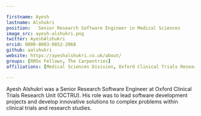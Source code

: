 ```yaml
---

firstname: Ayesh
lastname: Alshukri
position:	Senior Research Software Engineer in Medical Sciences
image_src: ayesh-alshukri.png
twitter: AyeshAlshukri
orcid: 0000-0003-0852-2068
github:	aalshukri
website: https://ayeshalshukri.co.uk/about/
groups: [RROx Fellows, The Carpentries]
affiliations: [Medical Sciences Division, Oxford Clinical Trials Research Unit]

---
```


Ayesh Alshukri was a Senior Research Software Engineer at Oxford Clinical Trials Research Unit (OCTRU).
His role was to lead software development projects and develop innovative solutions to complex problems within clinical trials and research studies.

